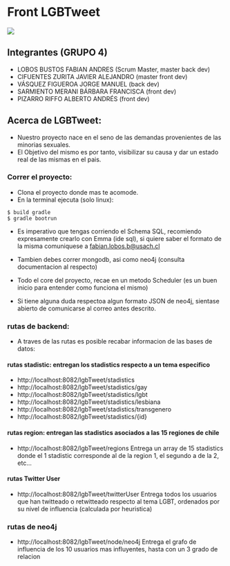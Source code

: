 # Front LGBTweet

![](static/img/9.png)

## Integrantes (GRUPO 4)
+ LOBOS BUSTOS FABIAN ANDRES (Scrum Master, master back dev)
+ CIFUENTES ZURITA JAVIER ALEJANDRO (master front dev)
+ VÁSQUEZ FIGUEROA JORGE MANUEL (back dev)
+ SARMIENTO MERANI BÁRBARA FRANCISCA (front dev)
+ PIZARRO RIFFO ALBERTO ANDRÉS (front dev)

## Acerca de LGBTweet:
+ Nuestro proyecto nace en el seno de las demandas provenientes de las minorias sexuales.
+ El Objetivo del mismo es por tanto, visibilizar su causa y dar un estado real de las mismas en el pais.

### Correr el proyecto:

+ Clona el proyecto donde mas te acomode.
+ En la terminal ejecuta (solo linux):
~~~ console
$ build gradle
$ gradle bootrun
~~~
+ Es imperativo que tengas corriendo el Schema SQL, recomiendo expresamente crearlo con Emma (ide sql), si quiere saber el formato de la misma comuniquese a fabian.lobos.b@usach.cl 
+ Tambien debes correr mongodb, asi como neo4j (consulta documentacion al respecto)

+ Todo el core del proyecto, recae en un metodo Scheduler (es un buen inicio para entender como funciona el mismo)
+ Si tiene alguna duda respectoa algun formato JSON de neo4j, sientase abierto de comunicarse al correo antes descrito.

### rutas de backend:
+ A traves de las rutas es posible recabar informacion de las bases de datos:
#### rutas stadistic: entregan los stadistics respecto a un tema especifico
+ http://localhost:8082/lgbTweet/stadistics
+ http://localhost:8082/lgbTweet/stadistics/gay
+ http://localhost:8082/lgbTweet/stadistics/lgbt
+ http://localhost:8082/lgbTweet/stadistics/lesbiana
+ http://localhost:8082/lgbTweet/stadistics/transgenero
+ http://localhost:8082/lgbTweet/stadistics/{id} 

#### rutas region: entregan las stadistics asociados a las 15 regiones de chile
+ http://localhost:8082/lgbTweet/regions
Entrega un array de 15 stadistics donde el 1 stadistic corresponde al de la region 1, el segundo a de la 2, etc...

#### rutas Twitter User
+ http://localhost:8082/lgbTweet/twitterUser
Entrega todos los usuarios que han twitteado o retwitteado respecto al tema LGBT, ordenados por su nivel de influencia (calculada por heuristica)

### rutas de neo4j
+ http://localhost:8082/lgbTweet/node/neo4j
Entrega el grafo de influencia de los 10 usuarios mas influyentes, hasta con un 3 grado de relacion

